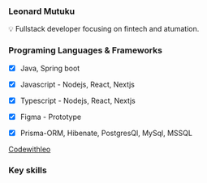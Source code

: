 <h3 style"font-family: Courier, monospace; color:blue"> Leonard Mutuku  </h3>
💡 Fullstack developer focusing on fintech and atumation.
<h3 style"font-family: Courier, monospace;"> Programing Languages & Frameworks </h3>
 
 - [X] Java, Spring boot
 
 - [x] Javascript - Nodejs, React, Nextjs
 
 - [x] Typescript - Nodejs, React, Nextjs
 
 - [x] Figma - Prototype

 - [X] Prisma-ORM, Hibenate, PostgresQl, MySql, MSSQL 



<a href="https://codewithleo.vercel.app/"> Codewithleo</a>

<h3 style"font-family: Courier, monospace;">Key skills</h3>

